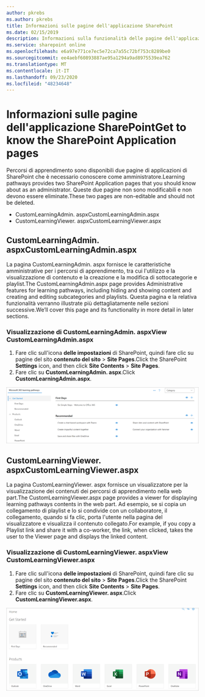 ```yaml
---
author: pkrebs
ms.author: pkrebs
title: Informazioni sulle pagine dell'applicazione SharePoint
ms.date: 02/15/2019
description: Informazioni sulla funzionalità delle pagine dell'applicazione di SharePoint in Microsoft 365 Learning pathways
ms.service: sharepoint online
ms.openlocfilehash: e6a97e771ce7ec5e72ca7a55c72bf753c8289be0
ms.sourcegitcommit: ee4aebf60893887ae95a1294a9ad8975539ea762
ms.translationtype: MT
ms.contentlocale: it-IT
ms.lasthandoff: 09/23/2020
ms.locfileid: "48234648"
---
```

# <a name="get-to-know-the-sharepoint-application-pages"></a><span data-ttu-id="d6a86-103">Informazioni sulle pagine dell'applicazione SharePoint</span><span class="sxs-lookup"><span data-stu-id="d6a86-103">Get to know the SharePoint Application pages</span></span>

<span data-ttu-id="d6a86-104">Percorsi di apprendimento sono disponibili due pagine di applicazioni di SharePoint che è necessario conoscere come amministratore.</span><span class="sxs-lookup"><span data-stu-id="d6a86-104">Learning pathways provides two SharePoint Application pages that you should know about as an administrator.</span></span> <span data-ttu-id="d6a86-105">Queste due pagine non sono modificabili e non devono essere eliminate.</span><span class="sxs-lookup"><span data-stu-id="d6a86-105">These two pages are non-editable and should not be deleted.</span></span> 

- <span data-ttu-id="d6a86-106">CustomLearningAdmin. aspx</span><span class="sxs-lookup"><span data-stu-id="d6a86-106">CustomLearningAdmin.aspx</span></span>
- <span data-ttu-id="d6a86-107">CustomLearningViewer. aspx</span><span class="sxs-lookup"><span data-stu-id="d6a86-107">CustomLearningViewer.aspx</span></span>

## <a name="customlearningadminaspx"></a><span data-ttu-id="d6a86-108">CustomLearningAdmin. aspx</span><span class="sxs-lookup"><span data-stu-id="d6a86-108">CustomLearningAdmin.aspx</span></span>

<span data-ttu-id="d6a86-109">La pagina CustomLearningAdmin. aspx fornisce le caratteristiche amministrative per i percorsi di apprendimento, tra cui l'utilizzo e la visualizzazione di contenuto e la creazione e la modifica di sottocategorie e playlist.</span><span class="sxs-lookup"><span data-stu-id="d6a86-109">The CustomLearningAdmin.aspx page provides Administrative features for learning pathways, including hiding and showing content and creating and editing subcategories and playlists.</span></span> <span data-ttu-id="d6a86-110">Questa pagina e la relativa funzionalità verranno illustrate più dettagliatamente nelle sezioni successive.</span><span class="sxs-lookup"><span data-stu-id="d6a86-110">We’ll cover this page and its functionality in more detail in later sections.</span></span>

### <a name="view-customlearningadminaspx"></a><span data-ttu-id="d6a86-111">Visualizzazione di CustomLearningAdmin. aspx</span><span class="sxs-lookup"><span data-stu-id="d6a86-111">View CustomLearningAdmin.aspx</span></span>

1. <span data-ttu-id="d6a86-112">Fare clic sull'icona **delle impostazioni** di SharePoint, quindi fare clic su pagine del sito **contenuto del sito**  >  **Site Pages**.</span><span class="sxs-lookup"><span data-stu-id="d6a86-112">Click the SharePoint **Settings** icon, and then click **Site Contents** > **Site Pages**.</span></span> 
2. <span data-ttu-id="d6a86-113">Fare clic su **CustomLearningAdmin. aspx**.</span><span class="sxs-lookup"><span data-stu-id="d6a86-113">Click **CustomLearningAdmin.aspx**.</span></span> 

![cg-adminapppage.png](media/cg-adminapppage.png)

## <a name="customlearningvieweraspx"></a><span data-ttu-id="d6a86-115">CustomLearningViewer. aspx</span><span class="sxs-lookup"><span data-stu-id="d6a86-115">CustomLearningViewer.aspx</span></span>
<span data-ttu-id="d6a86-116">La pagina CustomLearningViewer. aspx fornisce un visualizzatore per la visualizzazione dei contenuti dei percorsi di apprendimento nella web part.</span><span class="sxs-lookup"><span data-stu-id="d6a86-116">The CustomLearningViewer.aspx page provides a viewer for displaying learning pathways contents in the web part.</span></span> <span data-ttu-id="d6a86-117">Ad esempio, se si copia un collegamento di playlist e lo si condivide con un collaboratore, il collegamento, quando si fa clic, porta l'utente nella pagina del visualizzatore e visualizza il contenuto collegato.</span><span class="sxs-lookup"><span data-stu-id="d6a86-117">For example, if you copy a Playlist link and share it with a co-worker, the link, when clicked, takes the user to the Viewer page and displays the linked content.</span></span> 

### <a name="view-customlearningvieweraspx"></a><span data-ttu-id="d6a86-118">Visualizzazione di CustomLearningViewer. aspx</span><span class="sxs-lookup"><span data-stu-id="d6a86-118">View CustomLearningViewer.aspx</span></span>

1. <span data-ttu-id="d6a86-119">Fare clic sull'icona **delle impostazioni** di SharePoint, quindi fare clic su pagine del sito **contenuto del sito**  >  **Site Pages**.</span><span class="sxs-lookup"><span data-stu-id="d6a86-119">Click the SharePoint **Settings** icon, and then click **Site Contents** > **Site Pages**.</span></span> 
2. <span data-ttu-id="d6a86-120">Fare clic su **CustomLearningViewer. aspx**.</span><span class="sxs-lookup"><span data-stu-id="d6a86-120">Click **CustomLearningViewer.aspx**.</span></span> 

![cg-viewerapppage.png](media/cg-viewerapppage.png)

